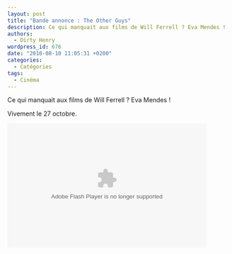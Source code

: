 ```yaml
---
layout: post
title: "Bande annonce : The Other Guys"
description: Ce qui manquait aux films de Will Ferrell ? Eva Mendes !
authors:
  - Dirty Henry
wordpress_id: 676
date: "2010-08-10 11:05:31 +0200"
categories:
  - Catégories
tags:
  - Cinéma
---
```


Ce qui manquait aux films de Will Ferrell ? Eva Mendes !

Vivement le 27 octobre.

<div id="allocine_blog" style="width:450px; height:280px"><object height="280px" width="100%"><param name="movie" value="http://www.allocine.fr/blogvision/19121813"></param><param name="allowFullScreen" value="true"></param><param name="allowScriptAccess" value="always"></param><embed src="http://www.allocine.fr/blogvision/19121813" type="application/x-shockwave-flash" width="100%" height="100%" allowFullScreen="true" allowScriptAccess="always"></embed></object></div>
